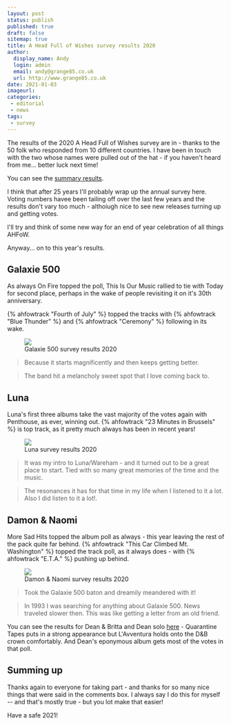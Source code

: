 ```yaml
---
layout: post
status: publish
published: true
draft: false
sitemap: true
title: A Head Full of Wishes survey results 2020
author:
  display_name: Andy
  login: admin
  email: andy@grange85.co.uk
  url: http://www.grange85.co.uk
date: 2021-01-03
imageurl: 
categories:
 - editorial
 - news
tags:
 - survey
---
```

The results of the 2020 A Head Full of Wishes survey are in - thanks to the 50 folk who responded from 10 different countries. I have been in touch with the two whose names were pulled out of the hat - if you haven't heard from me... better luck next time!

You can see the [summary results](https://datastudio.google.com/reporting/29c0a71a-22b2-43cf-9b31-acc1f6816caa).

I think that after 25 years I'll probably wrap up the annual survey here. Voting numbers havee been tailing off over the last few years and the results don't vary too much - althoiugh nice to see new releases turning up and getting votes.

I'll try and think of some new way for an end of year celebration of all things AHFoW.

Anyway... on to this year's results.

## Galaxie 500

As always On Fire topped the poll, This Is Our Music rallied to tie with Today for second place, perhaps in the wake of people revisiting it on it's 30th anniversary.

{% ahfowtrack "Fourth of July" %} topped the tracks with {% ahfowtrack "Blue Thunder" %} and {% ahfowtrack "Ceremony" %} following in its wake.

<figure><img src="{{site.baseurl}}/images/survey-2020/survey-2020-galaxie-500.png" class="img-fluid" /><figcaption>Galaxie 500 survey results 2020</figcaption></figure>

> Because it starts magnificently and then keeps getting better.

> The band hit a melancholy sweet spot that I love coming back to.


## Luna

Luna's first three albums take the vast majority of the votes again with Penthouse, as ever, winning out. {% ahfowtrack "23 Minutes in Brussels" %} is top track, as it pretty much always has been in recent years!

<figure><img src="{{site.baseurl}}/images/survey-2020/survey-2020-luna.png" class="img-fluid" /><figcaption>Luna survey results 2020</figcaption></figure>

> It was my intro to Luna/Wareham - and it turned out to be a great place to start. Tied with so many great memories of the time and the music.

> The resonances it has for that time in my life when I listened to it a lot.  Also I did listen to it a lot!.

## Damon & Naomi

More Sad Hits topped the album poll as always - this year leaving the rest of the pack quite far behind. {% ahfowtrack "This Car Climbed Mt. Washington" %} topped the track poll, as it always does - with {% ahfowtrack "E.T.A." %} pushing up behind.

<figure><img src="{{site.baseurl}}/images/survey-2020/survey-2020-damon-and-naomi.png" class="img-fluid" /><figcaption>Damon & Naomi survey results 2020</figcaption></figure>

> Took the Galaxie 500 baton and dreamily meandered with it!

> In 1993 I was searching for anything about Galaxie 500.  News traveled slower then.  This was like getting a letter from an old friend.

You can see the results for Dean & Britta and Dean solo [here](https://datastudio.google.com/reporting/29c0a71a-22b2-43cf-9b31-acc1f6816caa) - Quarantine Tapes puts in a strong appearance but L'Avventura holds onto the D&B crown comfortably. And Dean's eponymous album gets most of the votes in that poll.


## Summing up

Thanks again to everyone for taking part - and thanks for so many nice things that were said in the comments box. I always say I do this for myself -- and that's mostly true - but you lot make that easier!

Have a safe 2021! 


